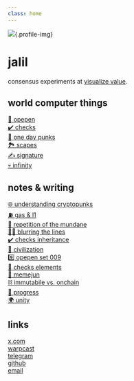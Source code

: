 ```yaml
---
class: home
---
```


![](https://ipfs.vv.xyz/ipfs/Qmaj7GtVsadwDZxj17DnXXHCpZqadPU3XaqGMLjzizMsF9){.profile-img}

# jalil

consensus experiments at [visualize value](https://vv.xyz).

## world computer things

- [🐸 opepen](https://opepen.art)
- [✔️ checks](https://checks.art)
- [🔳 one day punks](https://onedaypunks.app/)
- [🏞️ scapes](https://scapes.xyz)
- [✍️ signature](https://signature.vv.xyz)
- [💀 infinity](https://x.com/jalil_eth/status/1688723975940284416)

## notes & writing

- [🌐 understanding cryptopunks](https://punks.vv.xyz) <!--ongoing-->
- [⛽️ gas & l1](./notes/l1-and-gas-odp-story.md) <!--2024-10-29 -->
- [📿 repetition of the mundane](./notes/repetition-of-the-mundane.md) <!--2024-05-29-->
- [🧑‍🎄 blurring the lines](./notes/blurring-the-lines.md) <!--2024-05-22-->
- [✔️ checks inheritance](https://x.com/jalil_eth/status/1718797133657034982) <!--2023-10-30-->
- [🗽 civilization](./notes/civilization.md) <!--2023-10-13-->
- [9️⃣ opepen set 009](https://x.com/jalil_eth/status/1677304578633789444) <!--2023-07-07-->
- [🗿 checks elements](https://x.com/jalil_eth/status/1658112664332009472) <!--2023-03-15-->
- [👵 memejun](https://x.com/jalil_eth/status/1636114694984421376) <!--2023-03-15-->
- [⛓️ immutabile vs. onchain](https://x.com/jalil_eth/status/1628175895637929984) <!--2023-02-23-->
- [🧬 progress](./notes/progress.md) <!--2022-10-25-->
- [🌍 unity](./notes/unity.md) <!--2022-02-24-->

## links

- [x.com](https://x.com/jalil_eth)
- [warpcast](https://warpcast.com/jalil)
- [telegram](https://telegram.me/jwahdatehagh)
- [github](http://github.com/jwahdatehagh)
- [email](mailto:jalil@vv.xyz)

<style scoped>
.profile-img {
  width: 8rem;
  height: 8rem;
  border-radius: 4rem;
  border: var(--border);
}

ul {
  padding: 0 !important;

  li {
    list-style: none;
  }
}
</style>
